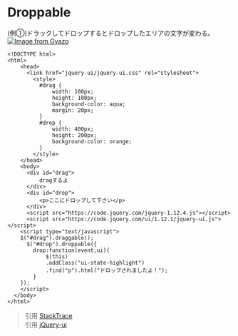 # Droppable
(例①)ドラックしてドロップするとドロップしたエリアの文字が変わる。  
[![Image from Gyazo](https://i.gyazo.com/0939660288b0aae184cfc3b2149ba806.gif)](https://gyazo.com/0939660288b0aae184cfc3b2149ba806)
```
<!DOCTYPE html>
<html>
    <head>
      <link href="jquery-ui/jquery-ui.css" rel="stylesheet">
        <style>
          #drag { 
              width: 100px;
              height: 100px;
              background-color: aqua;
              margin: 20px;
          }
          #drop { 
              width: 400px;
              height: 200px;
              background-color: orange;
          }
        </style>
    </head>
    <body>
      <div id="drag">
          dragするよ
      </div>
      <div id="drop">
          <p>ここにドロップして下さい</p>
      </div>
      <script src="https://code.jquery.com/jquery-1.12.4.js"></script>
      <script src="https://code.jquery.com/ui/1.12.1/jquery-ui.js"></script>
    <script type="text/javascript">
    $("#drag").draggable();
      $("#drop").droppable({
        drop:function(event,ui){
            $(this)
            .addClass("ui-state-highlight")
            .find("p").html("ドロップされましたよ！");
        }
    });
    </script>
  </body>
</html>
```
> 引用
[StackTrace](http://stacktrace.jp/jquery/ui/interaction/droppable.html)  
> 引用
[jQuery-ui](https://jqueryui.com/droppable/)  
